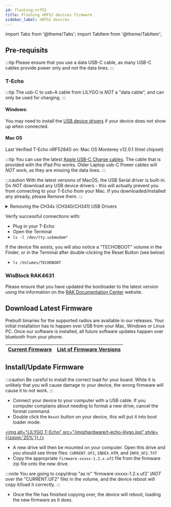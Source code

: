 ```yaml
---
id: flashing-nrf52
title: Flashing nRF52 devices firmware
sidebar_label: nRF52 devices
---
```

import Tabs from '@theme/Tabs';
import TabItem from '@theme/TabItem';

## Pre-requisits

:::tip
Please ensure that you use a data USB-C cable, as many USB-C cables provide power only and not the data lines. 
::: 

### T-Echo

:::tip
The usb-C to usb-A cable from LILYGO is *NOT* a "data cable", and can only be used for charging. 
:::


#### Windows:

You may need to install the [USB device drivers](http://www.wch-ic.com/search?q=ch340&t=downloads) if your device does not show up when connected.

#### Mac OS

Last Verified T-Echo nRF52840 on: Mac OS Monterey v12.0.1 (Intel chipset)

:::tip
You can use the latest [Apple USB-C Charge cables](https://www.apple.com/shop/product/MLL82AM/A/usb-c-charge-cable-2-m). The cable that is provided with the iPad Pro works. Older Laptop usb-C Power cables will *NOT* work, as they are missing the data lines.
:::

:::caution
With the latest versions of MacOS, the USB Serial driver is built-in. Do *NOT* download any USB device drivers - this will actually prevent you from connecting to your T-Echo from your Mac. If you downloaded/installed any already, please Remove them.
:::

<details>
  <summary>Removing the CH34x (CH340/CH341) USB Drivers</summary>
  <div>
    <div>
        If you have already downloaded/installed the MacOS WCH-IC CH340 ("CH341SER_MAC") drivers via the `CH34x_Install_V1.5.pkg`, you will have to Uninstall the kernel extension:
        <br />
        <br />
        1.) Unplug your T-Echo<br />
        2.) Open the Terminal and run:<br />
        3.) sudo -rf /Library/Extensions/usbserial.kext`<br />
        4.) Reboot
    </div>
  </div>
</details>


Verify successful connections with:

* Plug in your T-Echo
* Open the Terminal
* `ls -l /dev/tty.usbmodem*`

If the device file exists, you will also notice a "TECHOBOOT" volume in the Finder, or in the Terminal after double-clicking the Reset Button (see below) 

* `ls /Volumes/TECHOBOOT`

### WisBlock RAK4631

Please ensure that you have updated the bootloader to the latest version using the information on the [RAK Documentation Center](https://docs.rakwireless.com/Product-Categories/WisBlock/RAK4631/Quickstart/#how-to-check-if-you-have-the-updated-rak4631-bootloader) website.
## Download Latest Firmware

Prebuilt binaries for the supported radios are available in our releases. Your initial installation has to happen over USB from your Mac, Windows or Linux PC. Once our software is installed, all future software updates happen over bluetooth from your phone.

<!--- TODO I'd like to create prettier buttons for this than just a table --->
| [Current Firmware](https://github.com/meshtastic/meshtastic-device/releases/latest) | [List of Firmware Versions](https://github.com/meshtastic/meshtastic-device/releases/) |
| :--------------: | :-----------------------: |

## Install/Update Firmware
:::caution
Be careful to install the correct load for your board. While it is unlikely that you will cause damage to your device, the wrong firmware will cause it to not work.
:::


* Connect your device to your computer with a USB cable. If you computer complains about needing to format a new drive, cancel the format command.
* Double click the `Reset` button on your device, this will put it into boot loader mode.

[<img alt="LILYGO T-Echo" src="/img/hardware/t-echo-lilygo.jpg" style={{zoom:'25%'}}  />](/img/hardware/t-echo-lilygo.jpg)

* A new drive will then be mounted on your computer. Open this drive and you should see three files: `CURRENT.UF2`, `INDEX.HTM`, and `INFO_UF2.TXT`
* Copy the appropriate `firmware-xxxxx-1.2.x.uf2` file from the firmware zip file onto the new drive.

:::note
You are going to copy/drop "as is" 'firmware-xxxxx-1.2.x.uf2' (*NOT* over the "CURRENT.UF2" file) in the volume, and the device reboot will copy it/load it correctly.
:::

* Once the file has finished copying over, the device will reboot, loading the new firmware as it does.
